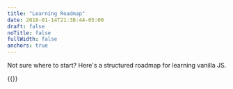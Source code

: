 ```yaml
---
title: "Learning Roadmap"
date: 2018-01-14T21:38:44-05:00
draft: false
noTitle: false
fullWidth: false
anchors: true
---
```


Not sure where to start? Here's a structured roadmap for learning vanilla JS.

{{<cta for="learnvjs-roadmap">}}